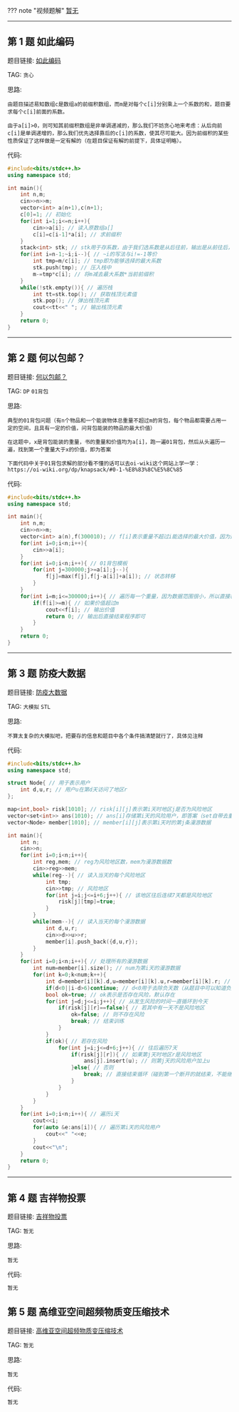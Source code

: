 ??? note "视频题解"
    [暂无]()

---

## 第 1 题 如此编码

题目链接: [如此编码](http://118.190.20.162/view.page?gpid=T153)

TAG: `贪心`

思路:

`由题目描述易知数组c是数组a的前缀积数组，而m是对每个c[i]分别乘上一个系数的和，题目要求每个c[i]前面的系数。`

`由于a[i]>0，则可知其前缀积数组是非单调递减的，那么我们不妨贪心地来考虑：从后向前c[i]是单调递增的，那么我们优先选择靠后的c[i]的系数，使其尽可能大。因为前缀积的某些性质保证了这样做是一定有解的（在题目保证有解的前提下，具体证明略）。`

代码:

```cpp linenums="1"
#include<bits/stdc++.h>
using namespace std;

int main(){
    int n,m;
    cin>>n>>m;
    vector<int> a(n+1),c(n+1);
    c[0]=1; // 初始化
    for(int i=1;i<=n;i++){
        cin>>a[i]; // 读入原数组a[]
        c[i]=c[i-1]*a[i]; // 求前缀积
    }
    stack<int> stk; // stk用于存系数，由于我们选系数是从后往前，输出是从前往后，所以用栈来存系数
    for(int i=n-1;~i;i--){ // ~i的写法与i!=-1等价
        int tmp=m/c[i]; // tmp即为能够选择的最大系数
        stk.push(tmp); // 压入栈中
        m-=tmp*c[i]; // 将m减去最大系数*当前前缀积
    }
    while(!stk.empty()){ // 遍历栈
        int tt=stk.top(); // 获取栈顶元素值
        stk.pop(); // 弹出栈顶元素
        cout<<tt<<" "; // 输出栈顶元素
    }
    return 0;
}
```

---

## 第 2 题 何以包邮？

题目链接: [何以包邮？](http://118.190.20.162/view.page?gpid=T152)

TAG: `DP` `01背包`

思路:

`典型的01背包问题（有n个物品和一个能装物体总重量不超过m的背包，每个物品都需要占用一定的空间，且具有一定的价值，问背包能装的物品的最大价值）`

`在这题中，x是背包能装的重量，书的重量和价值均为a[i]，跑一遍01背包，然后从头遍历一遍，找到第一个重量大于x的价值，即为答案`

`下面代码中关于01背包求解的部分看不懂的话可以去oi-wiki这个网站上学一学：https://oi-wiki.org/dp/knapsack/#0-1-%E8%83%8C%E5%8C%85`

代码:

```cpp linenums="1"
#include<bits/stdc++.h>
using namespace std;

int main(){
    int n,m;
    cin>>n>>m;
    vector<int> a(n),f(300010); // f[i]表示重量不超过i能选择的最大价值，因为这题中背包最大重量等于最大价格，为书的最大数量*书的最大价格：30*10000=300000
    for(int i=0;i<n;i++){
        cin>>a[i];
    }
    for(int i=0;i<n;i++){ // 01背包模板
        for(int j=300000;j>=a[i];j--){
            f[j]=max(f[j],f[j-a[i]]+a[i]); // 状态转移
        }
    }
    for(int i=m;i<=300000;i++){ // 遍历每一个重量，因为数据范围很小，所以直接枚举即可，若数据范围较大可考虑二分查找
        if(f[i]>=m){ // 如果价值超过m
            cout<<f[i]; // 输出价值
            return 0; // 输出后直接结束程序即可
        }
    }
    return 0;
}
```

---

## 第 3 题 防疫大数据

题目链接: [防疫大数据](http://118.190.20.162/view.page?gpid=T151)

TAG: `大模拟` `STL`

思路:

`不算太复杂的大模拟吧，把要存的信息和题目中各个条件搞清楚就行了，具体见注释`

代码:

```cpp linenums="1"
#include<bits/stdc++.h>
using namespace std;

struct Node{ // 用于表示用户
    int d,u,r; // 用户u在第d天访问了地区r
};

map<int,bool> risk[1010]; // risk[i][j]表示第i天时地区j是否为风险地区
vector<set<int>> ans(1010); // ans[i]存储第i天的风险用户，即答案（set自带去重和排序）
vector<Node> member[1010]; // member[i][j]表示第i天时的第j条漫游数据

int main(){
    int n;
    cin>>n;
    for(int i=0;i<n;i++){
        int reg,mem; // reg为风险地区数，mem为漫游数据数
        cin>>reg>>mem;
        while(reg--){ // 读入当天的每个风险地区
            int tmp;
            cin>>tmp; // 风险地区
            for(int j=i;j<=i+6;j++){ // 该地区往后连续7天都是风险地区
                risk[j][tmp]=true;
            }
        }
        while(mem--){ // 读入当天的每个漫游数据
            int d,u,r;
            cin>>d>>u>>r;
            member[i].push_back({d,u,r});
        }
    }
    for(int i=0;i<n;i++){ // 处理所有的漫游数据
        int num=member[i].size(); // num为第i天的漫游数据
        for(int k=0;k<num;k++){
            int d=member[i][k].d,u=member[i][k].u,r=member[i][k].r; // 从member中取出漫游数据
            if(d<0||i-d>6)continue; // d<0用于去除负天数（从题目中可以知道负天数一定不存在风险问题），i-d>6用于去除超过7天的记录
            bool ok=true; // ok表示是否存在风险，默认存在
            for(int j=d;j<=i;j++){ // 从发生风险的时间一直循环到今天
                if(risk[j][r]==false){ // 若其中有一天不是风险地区
                    ok=false; // 则不存在风险
                    break; // 结束训练
                }
            }
            if(ok){ // 若存在风险
                for(int j=i;j<=d+6;j++){ // 往后遍历7天
                    if(risk[j][r]){ // 如果第j天时地区r是风险地区
                        ans[j].insert(u); // 则第j天的风险用户加上u
                    }else{ // 否则
                        break; // 直接结束循环（碰到第一个断开的就结束，不能继续找）
                    }
                }
            }
        }
    }
    for(int i=0;i<n;i++){ // 遍历i天
        cout<<i;
        for(auto &e:ans[i]){ // 遍历第i天的风险用户
            cout<<" "<<e;
        }
        cout<<"\n";
    }
    return 0;
}
```

---

## 第 4 题 吉祥物投票

题目链接: [吉祥物投票](http://118.190.20.162/view.page?gpid=T150)

TAG: `暂无`

思路:

`暂无`

代码:

```cpp linenums="1"
暂无
```

## 第 5 题 高维亚空间超频物质变压缩技术

题目链接: [高维亚空间超频物质变压缩技术](http://118.190.20.162/view.page?gpid=T149)

TAG: `暂无`

思路:

`暂无`

代码:

```cpp linenums="1"
暂无
```
